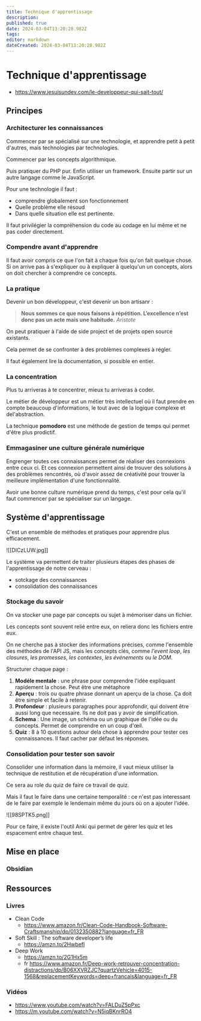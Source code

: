 ```yaml
---
title: Technique d'apprentissage
description: 
published: true
date: 2024-03-04T13:20:28.982Z
tags: 
editor: markdown
dateCreated: 2024-03-04T13:20:28.982Z
---
```


# Technique d'apprentissage

- https://www.jesuisundev.com/le-developpeur-qui-sait-tout/

## Principes

### Architecturer les connaissances

Commencer par se spécialisé sur une technologie, et apprendre petit à petit d'autres, mais technologies par technologies.

Commencer par les concepts algorithmique.

Puis pratiquer du PHP pur. Enfin utiliser un framework. Ensuite partir sur un autre langage comme le JavaScript.

Pour une technologie il faut :
- comprendre globalement son fonctionnement
- Quelle problème elle résoud
- Dans quelle situation elle est pertinente.

Il faut privilégier la compréhension du code au codage en lui même et ne pas coder directement.

### Compendre avant d'apprendre

Il faut avoir compris ce que l'on fait à chaque fois qu'on fait quelque chose. Si on arrive pas à s'expliquer ou à expliquer à quelqu'un un concepts, alors on doit chercher à comprendre ce concepts.

### La pratique

Devenir un bon développeur, c'est devenir un bon artisanr : 

> **Nous sommes ce que nous faisons à répétition. L’excellence n’est donc pas un acte mais une habitude.**
> *Aristote*

On peut pratiquer à l'aide de side project et de projets open source existants.

Cela permet de se confronter à des problèmes complexes à régler.

Il faut également lire la documentation, si possible en entier.

### La concentration

Plus tu arriveras à te concentrer, mieux tu arriveras à coder.

Le métier de développeur est un métier très intellectuel où il faut prendre en compte beaucoup d'informations, le tout avec de la logique complexe et del'abstraction.

La technique **pomodoro** est une méthode de gestion de temps qui permet d'être plus prodictif.

### Emmagasiner une culture générale numérique

Engrenger toutes ces connaissances permet de réaliser des connexions entre ceux ci. Et ces connexion permettent ainsi de trouver des solutions à des problèmes rencontrés, où d'avoir assez de créativité pour trouver la meilleure implémentation d'une fonctionnalité.

Avoir une bonne culture numérique prend du temps, c'est pour cela qu'il faut commencer par se spécialiser sur un langage.

## Système d'apprentissage

C'est un ensemble de méthodes et pratiques pour apprendre plus efficacement.

![[DICzLUW.jpg]]

Le système va permettent de traiter plusieurs étapes des phases de l'apprentissage de notre cerveau :
- sotckage des connaissances
- consolidation des connaissances

### Stockage du savoir

On va stocker une page par concepts ou sujet à mémoriser dans un fichier.

Les concepts sont souvent relié entre eux, on reliera donc les fichiers entre eux.

On ne cherche pas à stocker des informations précises, comme l'ensemble des méthodes de l'API JS, mais les concepts clés, comme *l'event loop*, *les closures*, *les promesses*, *les contextes*, *les événements* ou *le DOM*.

Structurer chaque page :
1. **Modéle mentale** : une phrase pour comprendre l'idée expliquant rapidement la chose. Peut être une métaphore
2. **Aperçu** : trois ou quatre phrase donnant un aperçu de la chose. Ça doit être simple et facile à retenir.
3. **Profondeur** : plusieurs paragraphes pour approfondir, qui doivent être aussi long que necessaire. Ils ne doit pas y avoir de simplification.
4. **Schema** : Une image, un schéma ou un graphique de l'idée ou du concepts. Permet de comprendre en un coup d'œil.
5. **Quiz** : 8 à 10 questions autour dela chose à apprendre pour tester ces connaissances. Il faut cacher par défaut les réponses.

### Consolidation pour tester son savoir

Consolider une information dans la mémoire, il vaut mieux utiliser la technique de restitution et de récupération d'une information.

Ce sera au role du quiz de faire ce travail de quiz.

Mais il faut le faire dans une certaine temporalité : ce n'est pas interessant de le faire par exemple le lendemain même du jours où on a ajouter l'idée.

![[98SPTK5.png]]

Pour ce faire, il existe l'outil Anki qui permet de gérer les quiz et les espacement entre chaque test.

## Mise en place

### Obsidian
## Ressources

### Livres

- Clean Code
  - https://www.amazon.fr/Clean-Code-Handbook-Software-Craftsmanship/dp/0132350882?language=fr_FR
- Soft Skill : The software developer’s life
   - https://amzn.to/2Hwbefl
- Deep Work
  - https://amzn.to/2G1Hx5m
  - fr https://www.amazon.fr/Deep-work-retrouver-concentration-distractions/dp/B06XXVRZJC?quartzVehicle=4015-1568&replacementKeywords=deep+francais&language=fr_FR

### Vidéos

- https://www.youtube.com/watch?v=FALDuZ5pPxc
- https://m.youtube.com/watch?v=N5iqBKnrRO4️

